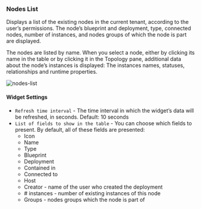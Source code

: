 ### Nodes List
Displays a list of the existing nodes in the current tenant, according to the user’s permissions. The node’s blueprint and deployment, type, connected nodes, number of instances, and nodes groups of which the node is part are displayed.

The nodes are listed by name. When you select a node, either by clicking its name in the table or by clicking it in the Topology pane, additional data about the node’s instances is displayed: The instances names, statuses, relationships and runtime properties. 

![nodes-list](https://docs.cloudify.co/staging/dev/images/ui/widgets/nodes-list-2.png)

#### Widget Settings
* `Refresh time interval` - The time interval in which the widget’s data will be refreshed, in seconds. Default: 10 seconds
* `List of fields to show in the table` - You can choose which fields to present. By default, all of these fields are presented:
   * Icon
   * Name
   * Type
   * Blueprint
   * Deployment
   * Contained in
   * Connected to 
   * Host
   * Creator - name of the user who created the deployment 
   * \# instances - number of existing instances of this node
   * Groups - nodes groups which the node is part of
